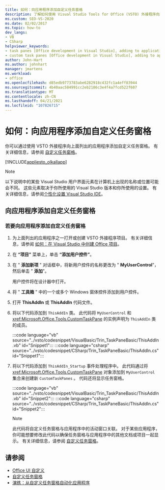 ```yaml
---
title: 如何：向应用程序添加自定义任务窗格
description: 了解如何使用 Visual Studio Tools for Office (VSTO) 外接程序向应用程序添加自定义任务窗格。
ms.custom: SEO-VS-2020
ms.date: 02/02/2017
ms.topic: how-to
dev_langs:
- VB
- CSharp
helpviewer_keywords:
- task panes [Office development in Visual Studio], adding to application
- custom task panes [Office development in Visual Studio], adding to application
author: John-Hart
ms.author: johnhart
manager: jmartens
ms.workload:
- office
ms.openlocfilehash: d85edb9773783abe6282918c432fc1a4eff83944
ms.sourcegitcommit: 4b40aac584991cc2eb2186c3e4f4a7fcd522f607
ms.translationtype: MT
ms.contentlocale: zh-CN
ms.lasthandoff: 04/21/2021
ms.locfileid: "107826715"
---
```

# <a name="how-to-add-a-custom-task-pane-to-an-application"></a>如何：向应用程序添加自定义任务窗格
  你可以通过使用 VSTO 外接程序向上面列出的应用程序添加自定义任务窗格。 有关详细信息，请参阅 [自定义任务窗格](../vsto/custom-task-panes.md)。

 [!INCLUDE[appliesto_olkallapp](../vsto/includes/appliesto-olkallapp-md.md)]

> [!NOTE]
> 以下说明中的某些 Visual Studio 用户界面元素在计算机上出现的名称或位置可能会不同。 这些元素取决于你所使用的 Visual Studio 版本和你所使用的设置。 有关详细信息，请参阅[个性化设置 Visual Studio IDE](../ide/personalizing-the-visual-studio-ide.md)。

## <a name="add-a-custom-task-pane-to-an-application"></a>向应用程序添加自定义任务窗格

### <a name="to-add-a-custom-task-pane-to-an-application"></a>若要向应用程序添加自定义任务窗格

1. 为上面列出的应用程序之一打开或创建 VSTO 外接程序项目。 有关详细信息，请参阅 [如何：在 Visual Studio 中创建 Office 项目](../vsto/how-to-create-office-projects-in-visual-studio.md)。

2. 在 **“项目”** 菜单上，单击 **“添加用户控件”**。

3. 在 " **添加新项** " 对话框中，将新用户控件的名称更改为 " **MyUserControl**"，然后单击 " **添加**"。

     用户控件将在设计器中打开。

4. 将 " **工具箱** " 中的一个或多个 Windows 窗体控件添加到用户控件。

5. 打开 **ThisAddIn** 或 **ThisAddIn** 代码文件。

6. 将以下代码添加到 `ThisAddIn` 类。 此代码将 `MyUserControl` 和 <xref:Microsoft.Office.Tools.CustomTaskPane> 的实例声明为 `ThisAddIn` 类的成员。

     :::code language="vb" source="../vsto/codesnippet/VisualBasic/Trin_TaskPaneBasic/ThisAddIn.vb" id="Snippet1":::
     :::code language="csharp" source="../vsto/codesnippet/CSharp/Trin_TaskPaneBasic/ThisAddIn.cs" id="Snippet1":::

7. 将以下代码添加到 `ThisAddIn_Startup` 事件处理程序中。 此代码通过将 <xref:Microsoft.Office.Tools.CustomTaskPane> 对象添加到 `MyUserControl` 集合来创建新 `CustomTaskPanes` 。 代码还将显示任务窗格。

     :::code language="vb" source="../vsto/codesnippet/VisualBasic/Trin_TaskPaneBasic/ThisAddIn.vb" id="Snippet2":::
     :::code language="csharp" source="../vsto/codesnippet/CSharp/Trin_TaskPaneBasic/ThisAddIn.cs" id="Snippet2":::

    > [!NOTE]
    > 此代码将自定义任务窗格与应用程序中的活动窗口关联。 对于某些应用程序，你可能想要修改此代码以确保任务窗格与应用程序中的其他文档或项目一起显示。 有关详细信息，请参阅 [自定义任务窗格](../vsto/custom-task-panes.md)。

## <a name="see-also"></a>请参阅
- [Office UI 自定义](../vsto/office-ui-customization.md)
- [自定义任务窗格](../vsto/custom-task-panes.md)
- [演练：从自定义任务窗格自动化应用程序](../vsto/walkthrough-automating-an-application-from-a-custom-task-pane.md)
